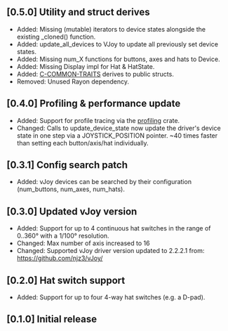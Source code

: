## [0.5.0] Utility and struct derives
- Added: Missing (mutable) iterators to device states alongside the existing _cloned() function.
- Added: update_all_devices to VJoy to update all previously set device states.
- Added: Missing num_X functions for buttons, axes and hats to Device.
- Added: Missing Display impl for Hat & HatState.
- Added: [C-COMMON-TRAITS](https://rust-lang.github.io/api-guidelines/interoperability.html#types-eagerly-implement-common-traits-c-common-traits) derives to public structs.
- Removed: Unused Rayon dependency.

## [0.4.0] Profiling & performance update
- Added: Support for profile tracing via the [profiling](https://crates.io/crates/profiling) crate.
- Changed: Calls to update_device_state now update the driver's device state in one step via a JOYSTICK_POSITION pointer. ~40 times faster than setting each button/axis/hat individually.

## [0.3.1] Config search patch
- Added: vJoy devices can be searched by their configuration (num_buttons, num_axes, num_hats).

## [0.3.0] Updated vJoy version
- Added: Support for up to 4 continuous hat switches in the range of 0..360° with a 1/100° resolution.
- Changed: Max number of axis increased to 16
- Changed: Supported vJoy driver version updated to 2.2.2.1 from: https://github.com/njz3/vJoy/

## [0.2.0] Hat switch support
- Added: Support for up to four 4-way hat switches (e.g. a D-pad).

## [0.1.0] Initial release